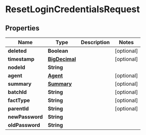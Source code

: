 
# ResetLoginCredentialsRequest

## Properties
Name | Type | Description | Notes
------------ | ------------- | ------------- | -------------
**deleted** | **Boolean** |  |  [optional]
**timestamp** | [**BigDecimal**](BigDecimal.md) |  |  [optional]
**nodeId** | **String** |  | 
**agent** | [**Agent**](Agent.md) |  |  [optional]
**summary** | [**Summary**](Summary.md) |  |  [optional]
**batchId** | **String** |  |  [optional]
**factType** | **String** |  |  [optional]
**parentId** | **String** |  |  [optional]
**newPassword** | **String** |  | 
**oldPassword** | **String** |  | 



